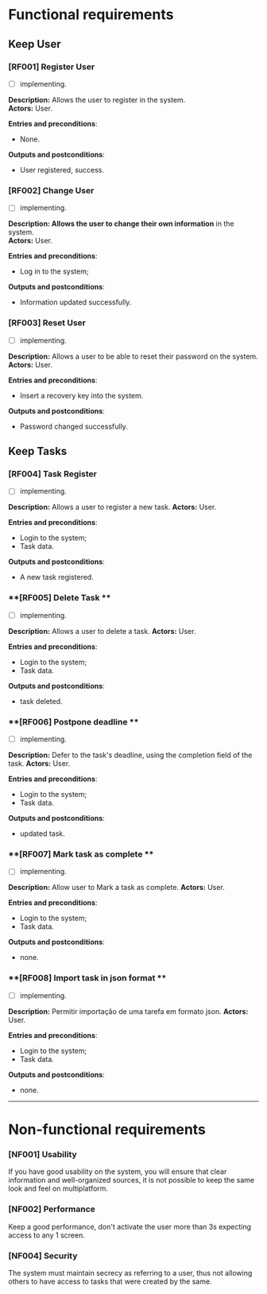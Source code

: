 # **Functional requirements**

## **Keep User**
### **[RF001] Register User**  
- [ ] implementing.  

**Description:** Allows the user to register in the system.  
**Actors:** User.

**Entries and preconditions**:
- None.  

**Outputs and postconditions**:
- User registered, success.  

### **[RF002] Change User**  
- [ ] implementing.  

**Description: Allows the user to change their own information** in the system.  
**Actors:** User.

**Entries and preconditions**:
- Log in to the system;

**Outputs and postconditions**:
- Information updated successfully.

### **[RF003] Reset User**  
- [ ] implementing.  

**Description:** Allows a user to be able to reset their password on the system.
**Actors:** User.

**Entries and preconditions**:
- Insert a recovery key into the system.

**Outputs and postconditions**:  
- Password changed successfully.


## **Keep Tasks**
### **[RF004] Task Register**  
- [ ] implementing.  

**Description:** Allows a user to register a new task.
**Actors:** User.

**Entries and preconditions**:
- Login to the system;
- Task data.

**Outputs and postconditions**:  
- A new task registered.

### **[RF005] Delete Task **  
- [ ] implementing.  

**Description:** Allows a user to delete a task.
**Actors:** User.

**Entries and preconditions**:
- Login to the system;
- Task data.

**Outputs and postconditions**:  
- task deleted.

### **[RF006] Postpone deadline **  
- [ ] implementing.  

**Description:** Defer to the task's deadline, using the completion field of the task.
**Actors:** User.

**Entries and preconditions**:
- Login to the system;
- Task data.

**Outputs and postconditions**:  
- updated task.

### **[RF007] Mark task as complete **  
- [ ] implementing.  

**Description:** Allow user to Mark a task as complete.
**Actors:** User.

**Entries and preconditions**:
- Login to the system;
- Task data.

**Outputs and postconditions**:  
- none.

### **[RF008] Import task in json format **  
- [ ] implementing.  

**Description:** Permitir importação de uma tarefa em formato json.
**Actors:** User.

**Entries and preconditions**:
- Login to the system;
- Task data.

**Outputs and postconditions**:  
- none.


___
# **Non-functional requirements**

### **[NF001] Usability**  
If you have good usability on the system, you will ensure that clear information and well-organized sources, it is not possible to keep the same look and feel on multiplatform.

### **[NF002] Performance**
Keep a good performance, don't activate the user more than 3s expecting access to any 1 screen.


### **[NF004] Security**
The system must maintain secrecy as referring to a user, thus not allowing others to have access to tasks that were created by the same.
